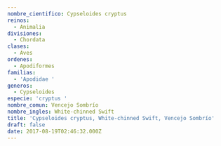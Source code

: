```yaml
---
nombre_cientifico: Cypseloides cryptus
reinos:
  - Animalia
divisiones:
  - Chordata
clases:
  - Aves
ordenes:
  - Apodiformes
familias:
  - 'Apodidae '
generos:
  - Cypseloides
especie: 'cryptus '
nombre_comun: Vencejo Sombrío
nombre_ingles: White-chinned Swift
title: 'Cypseloides cryptus, White-chinned Swift, Vencejo Sombrío'
draft: false
date: 2017-08-19T02:46:32.000Z
---
```


